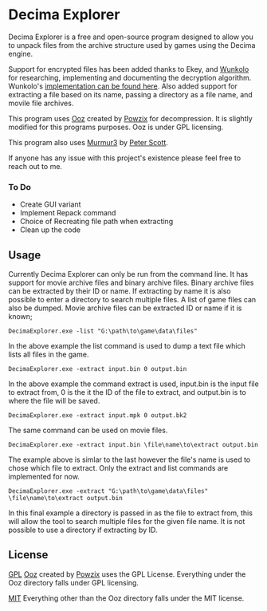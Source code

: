 
# Decima Explorer


Decima Explorer is a free and open-source program designed to allow you to unpack files from the archive structure used by games using the Decima engine.

Support for encrypted files has been added thanks to Ekey, and [Wunkolo](https://github.com/Wunkolo) for researching, implementing and documenting the decryption algorithm. Wunkolo's [implementation can be found here](https://github.com/Wunkolo/DecimaTools). Also added support for extracting a file based on its name, passing a directory as a file name, and movile file archives.

This program uses [Ooz](https://github.com/powzix/ooz) created by [Powzix](https://github.com/powzix) for decompression. It is slightly modified for this programs purposes. Ooz is under GPL licensing.

This program also uses [Murmur3](https://github.com/PeterScott/murmur3) by [Peter Scott](https://github.com/PeterScott).

If anyone has any issue with this project's existence please feel free to reach out to me.

### To Do
 - Create GUI variant
 - Implement Repack command
 - Choice of Recreating file path when extracting
 - Clean up the code

##  Usage

Currently Decima Explorer can only be run from the command line. It has support for movie archive files and binary archive files. Binary archive files can be extracted by their ID or name. If extracting by name it is also possible to enter a directory to search multiple files. A list of game files can also be dumped. Movie archive files can be extracted ID or name if it is known;

```
DecimaExplorer.exe -list "G:\path\to\game\data\files"
```
In the above example the list command is used to dump a text file which lists all files in the game.

```
DecimaExplorer.exe -extract input.bin 0 output.bin
```
In the above example the command extract is used, input.bin is the input file to extract from, 0 is the it the ID of the file to extract, and output.bin is to where the file will be saved.

```
DecimaExplorer.exe -extract input.mpk 0 output.bk2
```
The same command can be used on movie files.

```
DecimaExplorer.exe -extract input.bin \file\name\to\extract output.bin
```
The example above is simlar to the last however the file's name is used to chose which file to extract. Only the extract and list commands are implemented for now.

```
DecimaExplorer.exe -extract "G:\path\to\game\data\files" \file\name\to\extract output.bin
```
In this final example a directory is passed in as the file to extract from, this will allow the tool to search multiple files for the given file name. It is not possible to use a directory if extracting by ID.

## License
[GPL](ooz/LICENSE.md)
[Ooz](https://github.com/powzix/ooz) created by [Powzix](https://github.com/powzix) uses the GPL License. Everything under the Ooz directory falls under GPL licensing.

[MIT](LICENSE.md)
Everything other than the Ooz directory falls under the MIT license.
